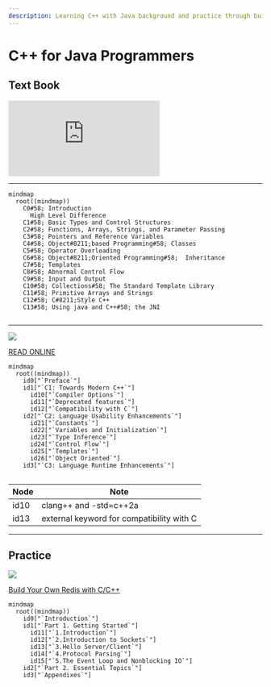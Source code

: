 ```yaml
---
description: Learning C++ with Java background and practice through building a Redis
---
```

# C++ for Java Programmers

## Text Book

![](https://ia804604.us.archive.org/BookReader/BookReaderPreview.php?id=cforjavaprogramm0000weis&subPrefix=cforjavaprogramm0000weis&itemPath=/24/items/cforjavaprogramm0000weis&server=ia804604.us.archive.org&page=leaf1&fail=preview&&scale=4&rotate=0)

***

```mermaid
mindmap
  root((mindmap))
    C0#58; Introduction
      High Level Difference
    C1#58; Basic Types and Control Structures
    C2#58; Functions, Arrays, Strings, and Parameter Passing
    C3#58; Pointers and Reference Variables
    C4#58; Object#8211;based Programming#58; Classes
    C5#58; Operator Overloading
    C6#58; Object#8211;Oriented Programming#58;  Inheritance
    C7#58; Templates
    C8#58; Abnormal Control Flow
    C9#58; Input and Output
    C10#58; Collections#58; The Standard Template Library
    C11#58; Primitive Arrays and Strings
    C12#58; C#8211;Style C++
    C13#58; Using java and C++#58; the JNI
 
```

***

![](https://raw.githubusercontent.com/changkun/modern-cpp-tutorial/master/assets/cover-2nd-en.png)

[READ ONLINE](https://changkun.de/modern-cpp/en-us/00-preface/)

```mermaid
mindmap
  root((mindmap))
    id0["`Preface`"]
    id1["`C1: Towards Modern C++`"]
      id10["`Compiler Options`"]
      id11["`Deprecated features`"]
      id12["`Compatibility with C`"]
    id2["`C2: Language Usability Enhancements`"]  
      id21["`Constants`"]
      id22["`Variables and Initialization`"]
      id23["`Type Inference`"]
      id24["`Control Flow`"]
      id25["`Templates`"]
      id26["`Object Oriented`"]
    id3["`C3: Language Runtime Enhancements`"]  
  
```  
| Node | Note                                      |
|------|-------------------------------------------|
| id10 | clang++ and -std=c++2a                    |
| id13 | external keyword for compatibility with C |

***

## Practice

![](https://build-your-own.org/redis/img/book_byor_cover_1024.jpg)

[Build Your Own Redis with C/C++](https://build-your-own.org/redis/)

```mermaid
mindmap
  root((mindmap))
    id0["`Introduction`"]
    id1["`Part 1. Getting Started`"]
      id11["`1.Introduction`"]
      id12["`2.Introduction to Sockets`"]
      id13["`3.Hello Server/Client`"]
      id14["`4.Protocol Parsing`"]
      id15["`5.The Event Loop and Nonblocking IO`"]
    id2["`Part 2. Essential Topics`"]
    id3["`Appendixes`"]

```

